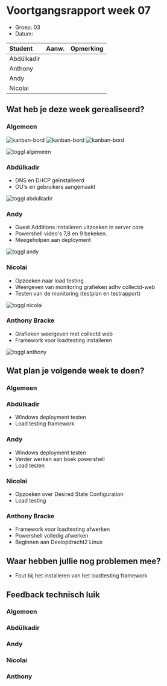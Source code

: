 # Voortgangsrapport week 07

* Groep: 03
* Datum: 

| Student  | Aanw. | Opmerking |
| :---     | :---  | :---      |
| Abdülkadir |       |           |
| Anthony |       |           |
| Andy |       |           |
| Nicolai |       |           |

## Wat heb je deze week gerealiseerd?

### Algemeen

![kanban-bord](https://github.com/HoGentTIN/ops3-g03/blob/master/weekrapport/image/week7_kanban1.PNG)
![kanban-bord](https://github.com/HoGentTIN/ops3-g03/blob/master/weekrapport/image/week7_kanban2.PNG)
![kanban-bord](https://github.com/HoGentTIN/ops3-g03/blob/master/weekrapport/image/week7_kanban3.PNG)

![toggl algemeen](https://github.com/HoGentTIN/ops3-g03/blob/master/weekrapport/image/week7_toggl_algemeen.PNG)

### Abdülkadir

* DNS en DHCP geïnstalleerd
* OU's en gebruikers aangemaakt

![toggl abdulkadir](https://github.com/HoGentTIN/ops3-g03/blob/master/weekrapport/image/week7_toggl_abdulkadir.PNG)

### Andy
* Guest Additions installeren uitzoeken in server core
* Powershell video's 7,8 en 9 bekeken.
* Meegeholpen aan deployment


![toggl andy](https://github.com/HoGentTIN/ops3-g03/blob/master/weekrapport/image/week7_toggl_andy.PNG)

### Nicolai

* Opzoeken naar load testing
* Weergeven van monitoring grafieken adhv collectd-web
* Testen van de monitoring (testplan en testrapport)

![toggl nicolai](https://github.com/HoGentTIN/ops3-g03/blob/master/weekrapport/image/week7_toggl_nicolai.PNG)

### Anthony Bracke
* Grafieken weergeven met collectd web
* Framework voor loadtesting installeren


![toggl anthony](https://github.com/HoGentTIN/ops3-g03/blob/master/weekrapport/image/week7_toggl_anthony.PNG)

## Wat plan je volgende week te doen?

### Algemeen

### Abdülkadir 

* Windows deployment testen
* Load testing framework

### Andy
* Windows deployment testen
* Verder werken aan boek powershell
* Load testen

### Nicolai
* Opzoeken over Desired State Configuration
* Load testing

### Anthony Bracke
* Framework voor loadtesting afwerken
* Powershell volledig afwerken
* Beginnen aan Deelopdracht2 Linux

## Waar hebben jullie nog problemen mee?
* Fout bij het installeren van het loadtesting framework

## Feedback technisch luik

### Algemeen

### Abdülkadir

### Andy

### Nicolai

### Anthony


